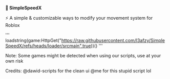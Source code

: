 **🚀 SimpleSpeedX**

⚡ A simple & customizable ways to modify your movement system for Roblox

''' loadstring(game:HttpGet("https://raw.githubusercontent.com/l3afzy/SimpleSpeedX/refs/heads/loader/srcmain",true))() '''

Note: Some games might be detected when using our scripts, use at your own risk

Credits:
@dawid-scripts for the clean ui
@me for this stupid script lol
